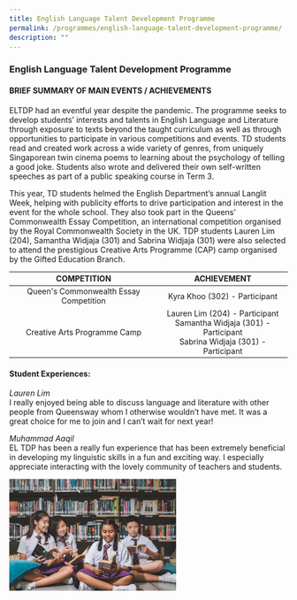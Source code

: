 ```yaml
---
title: English Language Talent Development Programme
permalink: /programmes/english-language-talent-development-programme/
description: ""
---
```

### English Language Talent Development Programme

#### BRIEF SUMMARY OF MAIN EVENTS / ACHIEVEMENTS

ELTDP had an eventful year despite the pandemic. The programme seeks to develop students’ interests and talents in English Language and Literature through exposure to texts beyond the taught curriculum as well as through opportunities to participate in various competitions and events. TD students read and created work across a wide variety of genres, from uniquely Singaporean twin cinema poems to learning about the psychology of telling a good joke. Students also wrote and delivered their own self-written speeches as part of a public speaking course in Term 3.

This year, TD students helmed the English Department’s annual Langlit Week, helping with publicity efforts to drive participation and interest in the event for the whole school. They also took part in the Queens’ Commonwealth Essay Competition, an international competition organised by the Royal Commonwealth Society in the UK. TDP students Lauren Lim (204), Samantha Widjaja (301) and Sabrina Widjaja (301) were also selected to attend the prestigious Creative Arts Programme (CAP) camp organised by the Gifted Education Branch.

| COMPETITION  	| ACHIEVEMENT  	|
|:---:	|:---:	|
| Queen's Commonwealth Essay Competition  	| Kyra Khoo (302) - Participant  	|
| Creative Arts Programme Camp   	| Lauren Lim (204) - Participant <br>Samantha Widjaja (301) - Participant <br>Sabrina Widjaja (301) - Participant 	|

#### Student Experiences:

_Lauren Lim_<br>
I really enjoyed being able to discuss language and literature with other people from Queensway whom I otherwise wouldn’t have met. It was a great choice for me to join and I can’t wait for next year!

  

_Muhammad Aaqil_<br>
EL TDP has been a really fun experience that has been extremely beneficial in developing my linguistic skills in a fun and exciting way. I especially appreciate interacting with the lovely community of teachers and students.

<img src="/images/cce11.png" style="width:60%">